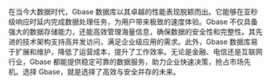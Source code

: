 在当今大数据时代，Gbase 数据库以其卓越的性能表现脱颖而出。它能够在亚秒级响应时延内完成数据处理任务，为用户带来极致的速度体验。Gbase 不仅具备强大的数据存储能力，还能高效管理海量信息，确保数据的安全性和完整性。其先进的技术架构支持高并发访问，满足企业级应用的需求。此外，Gbase 数据库易于扩展和维护，降低了运营成本，提升了工作效率。无论是金融、电信还是互联网行业，Gbase 都能提供稳定可靠的数据服务，助力企业快速决策，抢占市场先机。选择 Gbase，就是选择了高效与安全并存的未来。